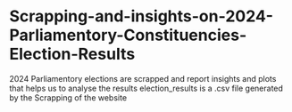 # Scrapping-and-insights-on-2024-Parliamentory-Constituencies-Election-Results
2024 Parliamentory elections are scrapped and report insights and plots that helps us to analyse the results
election_results is a .csv file generated by the Scrapping of the website
